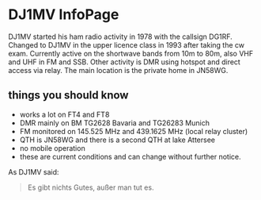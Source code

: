 # DJ1MV InfoPage
DJ1MV started his ham radio activity in 1978 with the callsign DG1RF.
Changed to DJ1MV in the upper licence class in 1993 after taking the cw exam.
Currently active on the shortwave bands from 10m to 80m, also VHF and UHF in FM and SSB. Other activity is DMR using hotspot and direct access via relay.
The main location is the private home in JN58WG.
## things you should know
* works a lot on FT4 and FT8
* DMR mainly on BM TG2628 Bavaria and TG26283 Munich
* FM monitored on 145.525 MHz and 439.1625 MHz (local relay cluster)
* QTH is JN58WG and there is a second QTH at lake Attersee
* no mobile operation
* these are current conditions and can change without further notice.

As DJ1MV said:
> Es gibt nichts Gutes, 
> außer man tut es.

